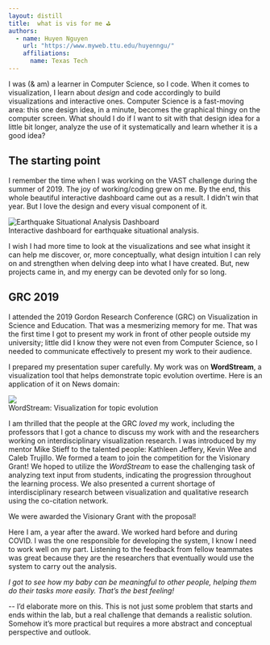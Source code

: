 ```yaml
---
layout: distill
title:  what is vis for me ⛳
authors:
  - name: Huyen Nguyen
    url: "https://www.myweb.ttu.edu/huyenngu/"
    affiliations:
      name: Texas Tech
---
```


I was (& am) a learner in Computer Science, so I code. When it comes to visualization, I learn about *design* 
and code 
accordingly to build visualizations and interactive ones. 
Computer Science is a fast-moving area: this one design idea, in a minute, becomes the graphical thingy on the 
computer screen. 
What should I do if I want to sit with that design idea for a little bit 
longer, analyze the use of it systematically and learn whether it is a good idea?


## The starting point


I remember the time when I was working on the VAST challenge during the summer of 2019. The
 joy of working/coding grew on me. By the end, this whole beautiful interactive dashboard came out as a result. I didn't win that year. But I 
 love the design and every visual component of it.
 
 <div class="row mt-3">
     <div class="col-sm mt-3 mt-md-0">
         <img class="img-fluid rounded z-depth-1" alt="Earthquake Situational Analysis Dashboard" src="{{ site.baseurl }}/assets/img/eqsa.png">
     </div>
 </div>
 <div class="caption">
    Interactive dashboard for earthquake situational analysis.
 </div>

I wish I had more time to look at the visualizations and see what insight it can help me discover, or, more conceptually, what design intuition I can rely on and strengthen when delving deep into what I have created. But, new 
projects came in, and my energy can be devoted only for so long. 



## GRC 2019



I attended the 2019 Gordon Research Conference (GRC) on Visualization in Science and Education. That 
was a mesmerizing memory for me. That was the first time I got to present my work in front of other people outside my 
university; little did I know they were not even from Computer Science, so I needed to communicate effectively to 
present my work to their audience. 

I prepared my presentation super carefully. My work was on **WordStream**, a visualization tool that helps 
demonstrate topic evolution 
overtime. Here is an application of it on News domain:

 <div class="row mt-3">
     <div class="col-sm mt-3 mt-md-0">
         <img class="img-fluid rounded z-depth-1" src="https://idatavisualizationlab.github.io/WordStream/media/emptywheel.png">
     </div>
 </div>
 <div class="caption">
    WordStream: Visualization for topic evolution
 </div>

I am thrilled that the people at the GRC *loved* my work, including the professors that I got a chance to discuss my work with and the researchers working on interdisciplinary visualization research. I was introduced by my mentor Mike 
Stieff to the talented people: Kathleen Jeffery, Kevin Wee and Caleb Trujillo. We formed a team to join the competition
 for the Visionary Grant! We hoped to utilize the *WordStream*
 to ease the challenging task of analyzing text 
 input from students, indicating the progression throughout the learning process. We also presented a current shortage 
 of interdisciplinary research between visualization and qualitative research using the co-citation network.
 
 We were awarded the Visionary Grant with the proposal!
 
 Here I am, a year after the award. We worked hard before and during COVID. I was the one responsible for developing the system, I know I need to work well on my part. Listening to the feedback from fellow teammates was great because they are the researchers that eventually would use the system to carry out the analysis.
 
 *I got to see how my baby can be meaningful to other people, helping them do their tasks more easily. That’s the best feeling!*

-- I’d elaborate more on this. This is not just some problem that starts and ends within the lab, but a real challenge that demands a realistic solution. Somehow it’s more practical but requires a more abstract and conceptual perspective and outlook.

